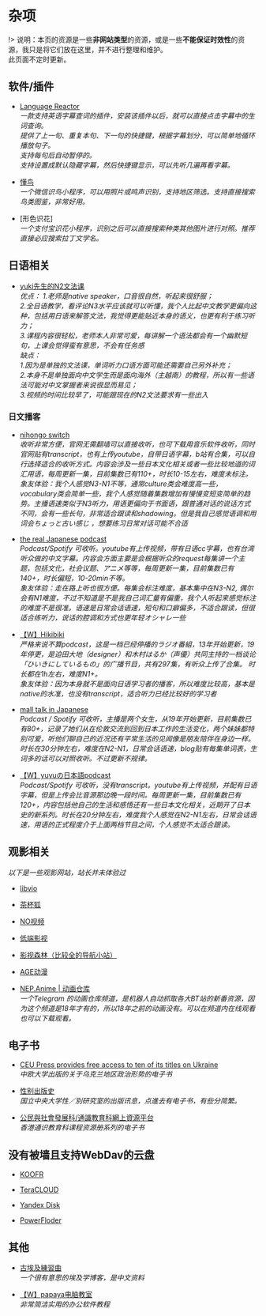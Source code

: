 # 杂项

!> 说明：本页的资源是一些**非网站类型**的资源，或是一些**不能保证时效性**的资源，我只是将它们放在这里，并不进行整理和维护。<br/>此页面不定时更新。

## 软件/插件

- [Language Reactor](https://www.languagereactor.com/)<br/>*一款支持英语字幕查词的插件，安装该插件以后，就可以直接点击字幕中的生词查询。<br/>
提供了上一句、重复本句、下一句的快捷键，根据字幕划分，可以简单地循环播放句子。<br/>
支持每句后自动暂停的。<br/>
支持设置成默认隐藏字幕，然后快捷键显示，可以先听几遍再看字幕。*

- [懂鸟](about:blank)<br/>*一个微信识鸟小程序，可以用照片或鸣声识别，支持地区筛选。支持直接搜索鸟类图鉴，非常好用。*

- [形色识花]<br/>*一个支付宝识花小程序，识别之后可以直接搜索种类其他图片进行对照。推荐直接必应搜索拉丁文学名。*

## 日语相关

- [yuki先生的N2文法课](https://www.bilibili.com/video/BV1JX4y1g7Hw)<br/>*优点：
1.老师是native speaker，口音很自然，听起来很舒服；<br/>
2.全日语教学，看评论N3水平应该就可以听懂，我个人比起中文教学更偏向这种，包括用日语来解答文法，我觉得更能贴近本身的语义，也更有利于练习听力；<br/>
3.课程内容很轻松，老师本人非常可爱，每讲解一个语法都会有一个幽默短句，上课会觉得蛮有意思，不会有任务感<br/>
缺点：<br/>
1.因为是单独的文法课，单词听力口语方面可能还需要自己另外补充；<br/>
2.本身不是单独面向中文学生而是面向海外（主越南）的教程，所以有一些语法可能对中文掌握者来说很显而易见；<br/>
3.视频的时间比较早了，可能跟现在的N2文法要求有一些出入*

### 日文播客

- [nihongo switch](https://nihongoswitch.com/)<br/>*收听非常方便，官网无需翻墙可以直接收听，也可下载用音乐软件收听，同时官网贴有transcript，也有上传youtube，自带日语字幕，b站有合集，可以自行选择适合的收听方式。内容会涉及一些日本文化相关或者一些比较地道的词汇用语，每周更新一集，目前集数已有110+，时长10-15左右，难度未标注。<br/>
象友体验：我个人感觉N3-N1不等，通常culture类会难度高一些，vocabulary类会简单一些，我个人感觉随着集数增加有慢慢变短变简单的趋势。主播语速类似于N3听力，用语更偏向于书面语，跟普通对话的说话方式不同，会有一些长句，非常适合跟读和shadowing。但是我自己感觉语调和用词会ちょっと古い感じ ，想要练习日常对话可能不合适*

- [the real Japanese podcast](https://nihongoswitch.com/)<br/>*Podcast/Spotify 可收听。youtube有上传视频，带有日语cc字幕，也有台湾听众做的中文字幕。内容会方面主要是会根据听众的request每集讲一个主题，包括文化，社会议题、アニメ等等，每周更新一集，目前集数已有140+，时长偏短，10-20min不等。<br/>象友体验：走在路上听也很方便。每集会标注难度，基本集中在N3-N2, 偶尔会有N1难度，不过不知道是不是我自己词汇量有偏重，我个人听起来感觉标注的难度不是很准。语速是日常会话语速，短句和口癖偏多，不适合跟读，但很适合练听力，说话的腔调和方式也更年轻オシャレ一些*

- [【W】Hikibiki](https://archive.org/details/hikibiki_podcast/)<br/>*严格来说不算podcast，这是一档已经停播的ラジオ番組，13年开始更新，19年停更，是迫田大地（designer）和木村はるか（声優）共同主持的一档谈论「ひいきにしているもの」的广播节目，共有297集，有听众上传了合集。 时长都在1h左右，难度N1+。<br/>象友体验：因为本身就不是面向日语学习者的播客，所以难度比较高，基本是native的水准，也没有transcript，适合听力已经比较好的学习者*

- [mall talk in Japanese](https://smalltalkinjapanese.hatenablog.com/)<br/>*Podcast / Spotify 可收听，主播是两个女生，从19年开始更新，目前集数已有80+，记录了她们从在伦敦交流到回到日本工作的生活变化，两个妹妹都特别可爱，听他们聊自己的近况还有平常生活的见闻像是朋友陪伴在身边一样。时长在30分钟左右，难度在N2-N1，日常会话语速，blog贴有每集单词表，生词多的话可以对照收听。不过更新不规律。*

- [【W】yuyuの日本語podcast](https://www.youtube.com/channel/UC8dWfySP_cKDMFj6aFfQbFA)<br/>*Podcast/Spotify 可收听，没有transcript。youtube有上传视频，并配有日语字幕，但是上传会比音源那边晚一段时间。每周更新一集，目前集数已有120+，内容包括他自己的生活和感悟还有一些日本文化相关，近期开了日本史的新系列。时长在20分钟左右，难度我个人感觉在N2-N1左右，日常会话语速，用语的正式程度介于上面两档节目之间，个人感觉不太适合跟读。*

## 观影相关

*以下是一些观影网站，站长并未体验过*

- [libvio](https://www.libvio.me/)

- [茶杯狐](https://cupfox.app/)

- [NO视频](https://www.novipnoad.com/)

- [低端影视](https://ddrk.me/)

- [影视森林（比较全的导航小站）](http://www.549.tv/)

- [AGE动漫](https://www.agemys.com/)

- [NEP.Anime | 动画仓库](https://t.me/AnimeNep)<br/>*一个Telegram 的动画仓库频道，是机器人自动抓取各大BT站的新番资源，因为这个频道是18年才有的，所以18年之前的动画没有。可以在频道内在线观看也可以下载观看。*

## 电子书

- [CEU Press provides free access to ten of its titles on Ukraine](https://ceupress.com/article/2022-03-01/ceu-press-provides-free-access-ten-its-titles-ukraine)<br/>*中欧大学出版的关于乌克兰地区政治形势的电子书*

- [性别出版史](https://sex.ncu.edu.tw/publication/)<br/>*国立中央大学性／別研究室的出版讯息，点進去有电子书，有些分简繁。*

- [公民與社會發展科/通識教育科網上資源平台](https://ls.edb.hkedcity.net/tc/about_RelatedPublications.php)<br/>*香港通识教育科课程资源册系列的电子书*

## 没有被墙且支持WebDav的云盘

- [KOOFR](https://koofr.eu/)

- [TeraCLOUD](https://teracloud.jp/en/)

- [Yandex Disk](https://disk.yandex.com/)

- [PowerFloder](https://www.powerfolder.com/)

## 其他

- [古埃及練習曲](https://practiceegyptian.com/)<br/>*一个很有意思的埃及学博客，是中文资料*

- [【W】papaya电脑教室](https://www.youtube.com/channel/UCdEpz2A4DzV__4C1x2quKLw)<br/>*非常简洁实用的办公软件教程*